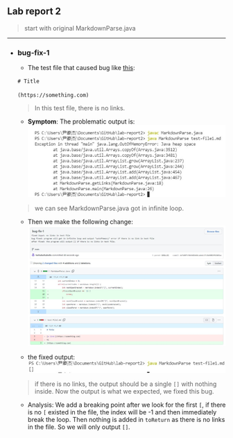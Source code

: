 ## Lab report 2
> start with original MarkdownParse.java

---

* ### **bug-fix-1**

    - The test file that caused bug like [this](https://heihaheihahello.github.io/lab-report2/test-file1.md):
    ```
    # Title

    (https://something.com)

    ```
    > In this test file, there is no links.
    - **Symptom**: The problematic output is: 
    ![Image](1w.jpg)
    > we can see MarkdownParse.java got in infinite loop.

    - Then we make the following change:
    ![Image](1fix.jpg)

    - the fixed output: 
    ![Image](1fixed.jpg)
    > if there is no links, the output should be a single `[]` with nothing inside. Now the output is what we expected, we fixed this bug.

    - Analysis: We add a breaking point after we look for the first `[`, if there is no `[` existed in the file, the index will be -1 and then immediately break the loop. Then nothing is added in `toReturn` as there is no links in the file. So we will only output `[]`. 
    
      


